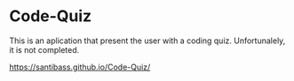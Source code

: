 # Code-Quiz
This is an aplication that present the user with a coding quiz.
Unfortunalely, it is not completed.

https://santibass.github.io/Code-Quiz/
